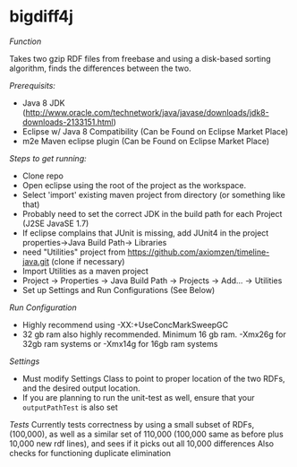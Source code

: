 bigdiff4j
=========

*Function*

Takes two gzip RDF files from freebase and using a disk-based sorting algorithm, finds the differences between the two.

*Prerequisits:*

- Java 8 JDK (http://www.oracle.com/technetwork/java/javase/downloads/jdk8-downloads-2133151.html)
- Eclipse w/ Java 8 Compatibility (Can be Found on Eclipse Market Place)
- m2e Maven eclipse plugin (Can be Found on Eclipse Market Place)

*Steps to get running:*

- Clone repo
- Open eclipse using the root of the project as the workspace.
- Select 'import' existing maven project from directory (or something like that)
- Probably need to set the correct JDK in the build path for each Project (J2SE JavaSE 1.7)
- If eclipse complains that JUnit is missing, add JUnit4 in the project properties->Java Build Path-> Libraries
- need "Utilities" project from https://github.com/axiomzen/timeline-java.git (clone if necessary)
- Import Utilities as a maven project
- Project -> Properties -> Java Build Path -> Projects -> Add... -> Utilities
- Set up Settings and Run Configurations (See Below)

*Run Configuration*

- Highly recommend using -XX:+UseConcMarkSweepGC
- 32 gb ram also highly recommended. Minimum 16 gb ram. -Xmx26g for 32gb ram systems or -Xmx14g for 16gb ram systems

*Settings*

- Must modify Settings Class to point to proper location of the two RDFs, and the desired output location.
- If you are planning to run the unit-test as well, ensure that your `outputPathTest` is also set

*Tests*
Currently tests correctness by using a small subset of RDFs, (100,000), as well as a similar set of 110,000 (100,000 same as before plus 10,000 new rdf lines), and sees if it picks out all 10,000 differences
Also checks for functioning duplicate elimination
